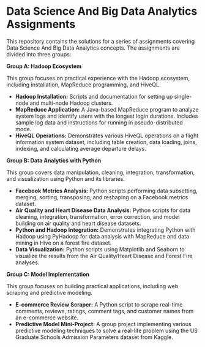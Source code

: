 # Data Science And Big Data Analytics Assignments

This repository contains the solutions for a series of assignments covering Data Science And Big Data Analytics concepts. The assignments are divided into three groups:

**Group A: Hadoop Ecosystem**

This group focuses on practical experience with the Hadoop ecosystem, including installation, MapReduce programming, and HiveQL.

*   **Hadoop Installation:** Scripts and documentation for setting up single-node and multi-node Hadoop clusters.
*   **MapReduce Application:** A Java-based MapReduce program to analyze system logs and identify users with the longest login durations.  Includes sample log data and instructions for running in pseudo-distributed mode.
*   **HiveQL Operations:**  Demonstrates various HiveQL operations on a flight information system dataset, including table creation, data loading, joins, indexing, and calculating average departure delays.

**Group B: Data Analytics with Python**

This group covers data manipulation, cleaning, integration, transformation, and visualization using Python and its libraries.

*   **Facebook Metrics Analysis:** Python scripts performing data subsetting, merging, sorting, transposing, and reshaping on a Facebook metrics dataset.
*   **Air Quality and Heart Disease Data Analysis:** Python scripts for data cleaning, integration, transformation, error correction, and model building on air quality and heart disease datasets.
*   **Python and Hadoop Integration:**  Demonstrates integrating Python with Hadoop using PyHadoop for data analysis with MapReduce and data mining in Hive on a forest fire dataset.
*   **Data Visualization:** Python scripts using Matplotlib and Seaborn to visualize the results from the Air Quality/Heart Disease and Forest Fire analyses.

**Group C: Model Implementation**

This group focuses on building practical applications, including web scraping and predictive modeling.

*   **E-commerce Review Scraper:** A Python script to scrape real-time comments, reviews, ratings, comment tags, and customer names from an e-commerce website.   
*   **Predictive Model Mini-Project:** A group project implementing various predictive modeling techniques to solve a real-life problem using the US Graduate Schools Admission Parameters dataset from Kaggle. 


